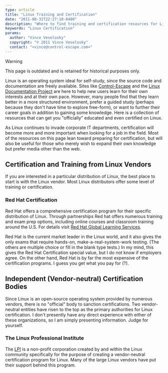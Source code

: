 ```yaml
---
type: article
title: "Linux Training and Certification"
date: "2011-08-31T22:27:10-0400"
description: "Where to find training and certification resources for Linux."
keywords: "Linux Certification"
params:
  author: "Vince Veselosky"
  copyright: "© 2011 Vince Veselosky"
  contact: "<vince@control-escape.com>"
---
```


> [!WARNING]
> This page is outdated and is retained for historical purposes only.

Linux is an operating system ideal for self-study, since the source code and
documentation are freely available. Sites like
[Control-Escape](http://www.control-escape.com) and the
[Linux Documentation Project](http://tldp.org) are here to help new users learn for
their own interests and at their own pace. However, many people find that they learn
better in a more structured environment, prefer a guided study (perhaps because they
don\'t have time to explore free-form), or want to further their career goals in
addition to gaining some knowledge. Here is a collection of resources that can get you
\"officially\" educated and even certified on Linux.

As Linux continues to invade corporate IT departments, certification will become more
and more important when looking for a job in the field. Most of the resources on this
page lean toward preparing for certification, but will also be useful for those who
merely wish to expand their own knowledge but prefer media other than the web.

## Certification and Training from Linux Vendors

If you are interested in a particular distribution of Linux, the best place to start is
with the Linux vendor. Most Linux distributors offer some level of training or
certification.

### Red Hat Certification

Red Hat offers a comprehensive certification program for their specific distribution of
Linux. Through partnerships Red hat offers numerous training and exam prep options,
including online courses and classroom training around the U.S. For details visit
[Red Hat Global Learning Services](http://www.redhat.com/training/).

Red Hat is the current market leader in the Linux world, and it also gives the only
exams that require hands-on, make-a-real-system-work testing. (The others are multiple
choice or fill in the blank type tests.) In my mind, this gives the Red Hat
Certification special value, but I do not know if employers agree. On the other hand,
Red Hat is by far the most expensive of the certification programs. I guess you get what
you pay for (?).

## Independent (Vendor-neutral) Certification Bodies

Since Linux is an open-source operating system provided by numerous vendors, there is no
\"official\" body to sanction certifications. Two vendor-neutral entities have risen to
the top as the primary authorities for Linux certification. I don\'t presently have any
direct experience with either of these organizations, so I am simply presenting
information. Judge for yourself.

### The Linux Professional Institute

The [LPI](http://www.lpi.org) is a non-profit corporation created by and within the
Linux community specifically for the purpose of creating a vendor-neutral certification
program for Linux. Many of the large Linux vendors have put their support behind this
program.
